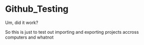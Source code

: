 # Github_Testing
Um, did it work?

So this is just to test out importing and exporting projects accross computers and whatnot
